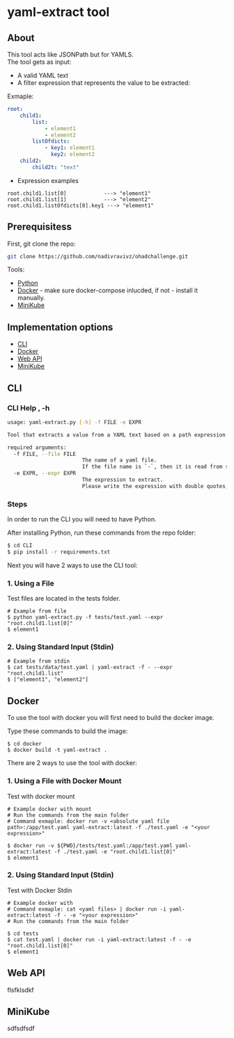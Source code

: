 # yaml-extract tool

## About
This tool acts like JSONPath but for YAMLS.<br />
The tool gets as input:
* A valid YAML text
* A filter expression that represents the value to be extracted:

Exmaple:

```yaml
root:
    child1:
        list:
            - element1
            - element2
        listOfdicts:
            - key1: element1
              key2: element2
    child2:
        child2t: "text"
```
* Expression examples

```shell
root.child1.list[0]            ---> "element1"
root.child1.list[1]            ---> "element2"
root.child1.listOfdicts[0].key1 ---> "element1"
```
## Prerequisitess
First, git clone the repo:
```sh
git clone https://github.com/nadivravivz/ohadchallenge.git
``` 

Tools:
* [Python](https://www.python.org/downloads/)
* [Docker](https://docs.docker.com/get-docker/) - make sure docker-compose inlucded, if not - install it manually.
* [MiniKube](https://minikube.sigs.k8s.io/docs/start/)

## Implementation options
* [CLI](#cli)
* [Docker](#docker)
* [Web API](#web-api)
* [MiniKube](#minikube)

## CLI
### CLI Help , -h
```sh
usage: yaml-extract.py [-h] -f FILE -e EXPR

Tool that extracts a value from a YAML text based on a path expression

required arguments:
  -f FILE, --file FILE
                        The name of a yaml file.
                        If the file name is `-`, then it is read from stdin
  -e EXPR, --expr EXPR
                        The expression to extract.
                        Please write the expression with double quotes, example: --expr "root.child1.list[0]"
```
### Steps
In order to run the CLI you will need to have Python.

After installing Python, run these commands from the repo folder:
```sh
$ cd CLI
$ pip install -r requirements.txt
```
Next you will have 2 ways to use the CLI tool:

### 1. Using a File
Test files are located in the tests folder.

```
# Example from file
$ python yaml-extract.py -f tests/test.yaml --expr "root.child1.list[0]"
$ element1
```

### 2. Using Standard Input (Stdin)
```
# Example from stdin
$ cat tests/data/test.yaml | yaml-extract -f - --expr "root.child1.list"
$ ["element1", "element2"]
```



## Docker
To use the tool with docker you will first need to build the docker image.

Type these commands to build the image:
```
$ cd docker
$ docker build -t yaml-extract .
```
There are 2 ways to use the tool with docker:
### 1. Using a File with Docker Mount
Test with docker mount
```
# Example docker with mount
# Run the commands from the main folder
# Command exmaple: docker run -v <absolute yaml file path>:/app/test.yaml yaml-extract:latest -f ./test.yaml -e "<your expression>"

$ docker run -v ${PWD}/tests/test.yaml:/app/test.yaml yaml-extract:latest -f ./test.yaml -e "root.child1.list[0]"
$ element1
```

### 2. Using Standard Input (Stdin)
Test with Docker Stdin
```
# Example docker with 
# Command exmaple: cat <yaml files> | docker run -i yaml-extract:latest -f - -e "<your expression>"
# Run the commands from the main folder

$ cd tests
$ cat test.yaml | docker run -i yaml-extract:latest -f - -e "root.child1.list[0]"
$ element1
```

## Web API
flsfklsdkf

## MiniKube
sdfsdfsdf
